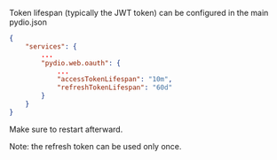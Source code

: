 Token lifespan (typically the JWT token) can be configured in the main pydio.json

```json
{
    "services": {
        ...
        "pydio.web.oauth": {
            ...
            "accessTokenLifespan": "10m",
            "refreshTokenLifespan": "60d"
        }
    }
}
```

Make sure to restart afterward.

Note: the refresh token can be used only once.
